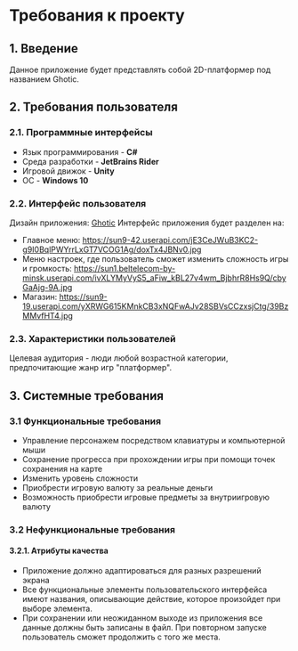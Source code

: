 # Требования к проекту
## 1. Введение
Данное приложение будет представлять собой 2D-платформер под названием Ghotic.

## 2. Требования пользователя
### 2.1. Программные интерфейсы 
* Язык программирования - **C#**
* Среда разработки - **JetBrains Rider**
* Игровой движок - **Unity**
* ОС - **Windows 10**
### 2.2. Интерфейс пользователя
Дизайн приложения: [Ghotic](https://www.youtube.com/watch?v=aYcc4HB7TUg&feature=emb_logo&ab_channel=LuisZuno)
Интерфейс приложения будет разделен на:
* Главное меню:
https://sun9-42.userapi.com/jE3CeJWuB3KC2-g9I0BqlPWYrrLxGT7VCOG1Ag/doxTx4JBNv0.jpg
* Меню настроек, где пользователь сможет изменить сложность игры и громкость:
https://sun1.beltelecom-by-minsk.userapi.com/ivXLYMyVyS5_aFiw_kBL27v4wm_BjbhrR8Hs9Q/cbyGaAjg-9A.jpg
* Магазин:
https://sun9-19.userapi.com/yXRWG615KMnkCB3xNQFwAJv28SBVsCCzxsjCtg/39BzMMvfHT4.jpg
### 2.3. Характеристики пользователей 
Целевая аудитория - люди любой возрастной категории, предпочитающие жанр игр "платформер". 

## 3. Системные требования
### 3.1 Функциональные требования
* Управление персонажем посредством клавиатуры и компьютерной мыши
* Сохранение прогресса при прохождении игры при помощи точек сохранения на карте
* Изменить уровень сложности
* Приобрести игровую валюту за реальные деньги
* Возможность приобрести игровые предметы за внутриигровую валюту
### 3.2 Нефункциональные требования
#### 3.2.1. Атрибуты качества
* Приложение должно адаптироваться для разных разрешений экрана
* Все функциональные элементы пользовательского интерфейса имеют названия, описывающие действие, которое произойдет при выборе элемента.
* При сохранении или неожиданном выходе из приложения все данные должны быть записаны в файл. При повторном запуске пользователь сможет продолжить с того же места.
